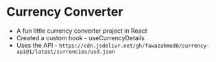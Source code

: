 # Currency Converter

- A fun little currency converter project in React
- Created a custom hook - useCurrencyDetails
- Uses the API - `https://cdn.jsdelivr.net/gh/fawazahmed0/currency-api@1/latest/currencies/usd.json`
